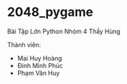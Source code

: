 # 2048_pygame
Bài Tập Lớn Python Nhóm 4 Thầy Hùng

Thành viên:
- Mai Huy Hoàng
- Đinh Minh Phúc
- Phạm Văn Huy
